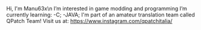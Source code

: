 Hi, I'm Manu63x\n
I’m interested in game modding and programming
I’m currently learning: 
-C;
-JAVA;
I'm part of an amateur translation team called QPatch Team!
Visit us at: https://www.instagram.com/qpatchitalia/

<!---
Manu63x/Manu63x is a ✨ special ✨ repository because its `README.md` (this file) appears on your GitHub profile.
You can click the Preview link to take a look at your changes.
--->
